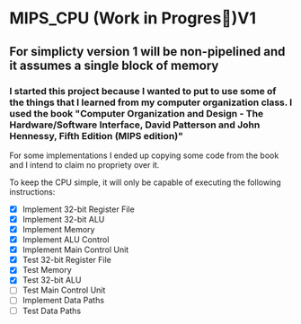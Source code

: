 # MIPS_CPU (Work in Progres🚥)V1

## For simplicty version 1 will be non-pipelined and it assumes a single block of memory 

### I started this project because I wanted to put to use some of the things that I learned from my computer organization class. I used the book "Computer Organization and Design - The Hardware/Software Interface, David Patterson and John Hennessy, Fifth Edition (MIPS edition)"

For some implementations I ended up copying some code from the book and I intend to claim no propriety over it. 

To keep the CPU simple, it will only be capable of executing the following instructions:



- [X] Implement 32-bit Register File
- [X] Implement 32-bit ALU
- [X] Implement Memory
- [X] Implement ALU Control
- [X] Implement Main Control Unit 
- [X] Test 32-bit Register File
- [X] Test Memory 
- [X] Test 32-bit ALU
- [ ] Test Main Control Unit
- [ ] Implement Data Paths
- [ ] Test Data Paths 

